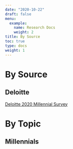 ```yaml
---
date: "2020-10-22"
draft: false
menu:
  example:
    name: Research Docs
    weight: 2
title: By Source
toc: true
type: docs
weight: 1
---
```


# By Source 

## Deloitte 

[Deloitte 2020 Millennial Survey](https://dng.sharepoint.com/sites/KnowledgeCenter2/Shared%20Documents/General/deloitte-2020-millennial-survey.pdf)

# By Topic

## Millennials 